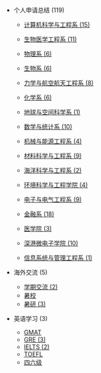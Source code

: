 - 个人申请总结 (119)

  - [计算机科学与工程系 (15)](grad-application/computer-science-and-engineering/README.md)

  - [生物医学工程系 (11)](grad-application/biomedical-engineering/README.md)

  - [物理系 (6)](grad-application/physics/README.md)

  - [生物系 (6)](grad-application/biology/README.md)

  - [力学与航空航天工程系 (8)](grad-application/mechanics-and-aerospace-engineering/README.md)

  - [化学系 (6)](grad-application/chemistry/README.md)

  - [地球与空间科学系 (1)](grad-application/earth-and-space-science/README.md)

  - [数学与统计系 (10)](grad-application/math/README.md)

  - [机械与能源工程系 (4)](grad-application/mechanical-and-energy-engineering/README.md)

  - [材料科学与工程系 (9)](grad-application/materials-science-and-engineering/README.md)

  - [海洋科学与工程系 (2)](grad-application/marine-science-and-engineering/README.md)

  - [环境科学与工程学院 (4)](grad-application/environmental-science-and-engineering/README.md)

  - [电子与电气工程系 (9)](grad-application/electronic-and-electrical-engineering/README.md)

  - [金融系 (18)](grad-application/finance/README.md)

  - [医学院 (3)](grad-application/medicine/README.md)

  - [深港微电子学院 (10)](grad-application/microelectronics/README.md)

  - [信息系统与管理工程系 (1)](grad-application/information-systems-and-management-engineering/README.md)

- 海外交流 (5)

  - [学期交流 (2)](oversea-program/semester-program/README.md)
  - [暑校 ](oversea-program/summer-school/README.md)
  - [暑研 (3)](oversea-program/summer-research/README.md)

- 英语学习 (3)

  - [GMAT ](英语学习/GMAT/README.md)
  - [GRE (3)](英语学习/GRE/README.md)
  - [IELTS (2)](英语学习/IELTS/README.md)
  - [TOEFL ](英语学习/TOEFL/README.md)
  - [四六级 ](英语学习/四六级/README.md)
